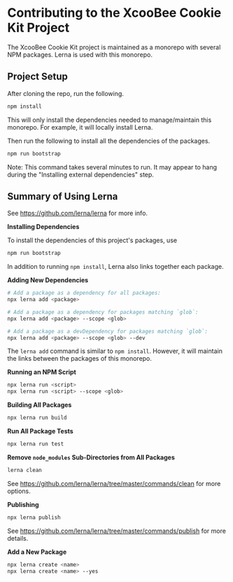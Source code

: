 # Contributing to the XcooBee Cookie Kit Project

The XcooBee Cookie Kit project is maintained as a monorepo with several NPM packages. Lerna is used with this monorepo.


## Project Setup

After cloning the repo, run the following.

```sh
npm install
```

This will only install the dependencies needed to manage/maintain this monorepo. For example, it will locally install Lerna.

Then run the following to install all the dependencies of the packages.

```sh
npm run bootstrap
```

Note: This command takes several minutes to run. It may appear to hang during the "Installing external dependencies" step.


## Summary of Using Lerna

See https://github.com/lerna/lerna for more info.

**Installing Dependencies**

To install the dependencies of this project's packages, use

```sh
npm run bootstrap
```

In addition to running `npm install`, Lerna also links together each package.

**Adding New Dependencies**

```sh
# Add a package as a dependency for all packages:
npx lerna add <package>

# Add a package as a dependency for packages matching `glob`:
npx lerna add <package> --scope <glob>

# Add a package as a devDependency for packages matching `glob`:
npx lerna add <package> --scope <glob> --dev
```

The `lerna add` command is similar to `npm install`. However, it will maintain the links between the packages of this monorepo.

**Running an NPM Script**

```sh
npx lerna run <script>
npx lerna run <script> --scope <glob>
```

**Building All Packages**

```sh
npx lerna run build
```

**Run All Package Tests**

```sh
npx lerna run test
```

**Remove `node_modules` Sub-Directories from All Packages**

```sh
lerna clean
```

See https://github.com/lerna/lerna/tree/master/commands/clean for more options.

**Publishing**

```sh
npx lerna publish
```

See https://github.com/lerna/lerna/tree/master/commands/publish for more
details.

**Add a New Package**

```sh
npx lerna create <name>
npx lerna create <name> --yes
```
